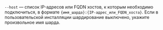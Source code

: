 `--host` — список IP-адресов или FQDN хостов, к которым необходимо подключиться, в формате `{имя_шарда}:{IP-адрес_или_FQDN_хоста}`. Если в пользовательской инсталляции шардирование выключено, укажите произвольное имя шарда.
